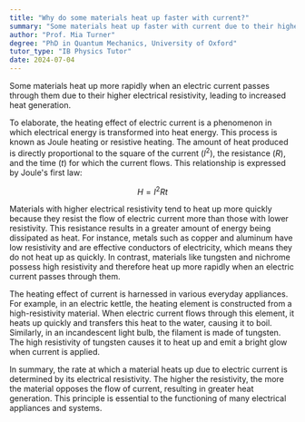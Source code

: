 ```yaml
---
title: "Why do some materials heat up faster with current?"
summary: "Some materials heat up faster with current due to their higher electrical resistivity, which leads to more heat generation."
author: "Prof. Mia Turner"
degree: "PhD in Quantum Mechanics, University of Oxford"
tutor_type: "IB Physics Tutor"
date: 2024-07-04
---
```


Some materials heat up more rapidly when an electric current passes through them due to their higher electrical resistivity, leading to increased heat generation.

To elaborate, the heating effect of electric current is a phenomenon in which electrical energy is transformed into heat energy. This process is known as Joule heating or resistive heating. The amount of heat produced is directly proportional to the square of the current ($I^2$), the resistance ($R$), and the time ($t$) for which the current flows. This relationship is expressed by Joule's first law:

$$ H = I^2 R t $$

Materials with higher electrical resistivity tend to heat up more quickly because they resist the flow of electric current more than those with lower resistivity. This resistance results in a greater amount of energy being dissipated as heat. For instance, metals such as copper and aluminum have low resistivity and are effective conductors of electricity, which means they do not heat up as quickly. In contrast, materials like tungsten and nichrome possess high resistivity and therefore heat up more rapidly when an electric current passes through them.

The heating effect of current is harnessed in various everyday appliances. For example, in an electric kettle, the heating element is constructed from a high-resistivity material. When electric current flows through this element, it heats up quickly and transfers this heat to the water, causing it to boil. Similarly, in an incandescent light bulb, the filament is made of tungsten. The high resistivity of tungsten causes it to heat up and emit a bright glow when current is applied.

In summary, the rate at which a material heats up due to electric current is determined by its electrical resistivity. The higher the resistivity, the more the material opposes the flow of current, resulting in greater heat generation. This principle is essential to the functioning of many electrical appliances and systems.
    